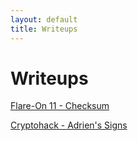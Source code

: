 ```yaml
---
layout: default
title: Writeups
---
```

# Writeups
[Flare-On 11 - Checksum](/blog/checksum)

[Cryptohack - Adrien's Signs](/blog/adrien)